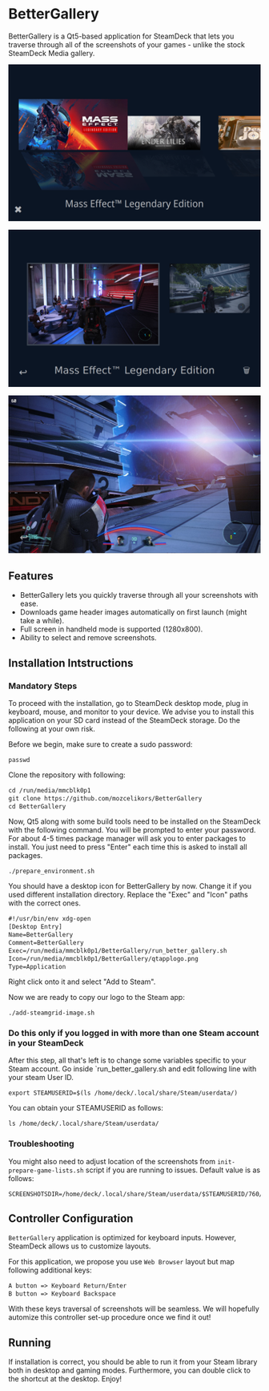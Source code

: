  
# BetterGallery

BetterGallery is a Qt5-based application for SteamDeck that lets you traverse through all of the screenshots of your games - unlike the stock SteamDeck Media gallery.

![BetterGallery](https://github.com/mozcelikors/BetterGallery/blob/main/preview_imgs/preview.png?raw=true)

![BetterGallery](https://github.com/mozcelikors/BetterGallery/blob/main/preview_imgs/preview2.png?raw=true)

![BetterGallery](https://github.com/mozcelikors/BetterGallery/blob/main/preview_imgs/preview3.png?raw=true)

## Features

* BetterGallery lets you quickly traverse through all your screenshots with ease.
* Downloads game header images automatically on first launch (might take a while).
* Full screen in handheld mode is supported (1280x800).
* Ability to select and remove screenshots.

## Installation Intstructions

### Mandatory Steps

To proceed with the installation, go to SteamDeck desktop mode, plug in keyboard, mouse, and monitor to your device.
We advise you to install this application on your SD card instead of the SteamDeck storage. Do the following at your own risk.

Before we begin, make sure to create a sudo password:

```
passwd
```

Clone the repository with following:

```
cd /run/media/mmcblk0p1
git clone https://github.com/mozcelikors/BetterGallery
cd BetterGallery
```

Now, Qt5 along with some build tools need to be installed on the SteamDeck with the following command. You will be prompted to enter your password. For about 4-5 times package manager will ask you to enter packages to install. You just need to press "Enter" each time this is asked to install all packages.

```
./prepare_environment.sh
```

You should have a desktop icon for BetterGallery by now. Change it if you used different installation directory. Replace the "Exec" and "Icon" paths with the correct ones.

```
#!/usr/bin/env xdg-open
[Desktop Entry]
Name=BetterGallery
Comment=BetterGallery
Exec=/run/media/mmcblk0p1/BetterGallery/run_better_gallery.sh
Icon=/run/media/mmcblk0p1/BetterGallery/qtapplogo.png
Type=Application

```

Right click onto it and select "Add to Steam".

Now we are ready to copy our logo to the Steam app:

```
./add-steamgrid-image.sh
```

### Do this only if you logged in with more than one Steam account in your SteamDeck
After this step, all that's left is to change some variables specific to your Steam account. Go inside `run_better_gallery.sh and edit following line with your steam User ID.

```
export STEAMUSERID=$(ls /home/deck/.local/share/Steam/userdata/)
```

You can obtain your STEAMUSERID as follows:

```
ls /home/deck/.local/share/Steam/userdata/
```

### Troubleshooting

You might also need to adjust location of the screenshots from `init-prepare-game-lists.sh` script if you are running to issues. Default value is as follows:

```
SCREENSHOTSDIR=/home/deck/.local/share/Steam/userdata/$STEAMUSERID/760/remote
```

## Controller Configuration

`BetterGallery` application is optimized for keyboard inputs. However, SteamDeck allows us to customize layouts.

For this application, we propose you use `Web Browser` layout but map following additional keys:

```
A button => Keyboard Return/Enter
B button => Keyboard Backspace
```

With these keys traversal of screenshots will be seamless.
We will hopefully automize this controller set-up procedure once we find it out!

## Running

If installation is correct, you should be able to run it from your Steam library both in desktop and gaming modes. Furthermore, you can double click to the shortcut at the desktop. Enjoy!
